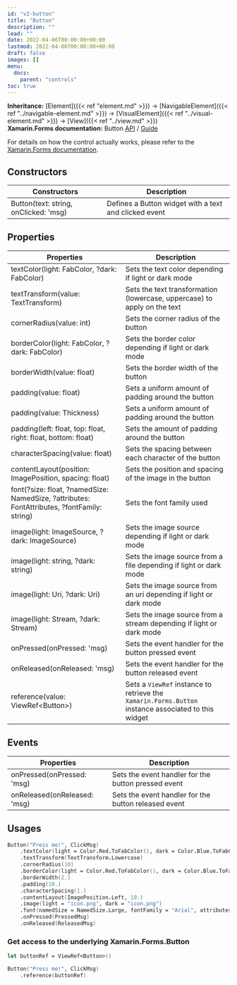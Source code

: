 ```yaml
---
id: "v2-button"
title: "Button"
description: ""
lead: ""
date: 2022-04-06T00:00:00+00:00
lastmod: 2022-04-06T00:00:00+00:00
draft: false
images: []
menu:
  docs:
    parent: "controls"
toc: true
---
```


**Inheritance:** [Element]({{< ref "element.md" >}}) -> [NavigableElement]({{< ref "../navigable-element.md" >}}) -> [VisualElement]({{< ref "../visual-element.md" >}}) -> [View]({{< ref "../view.md" >}})  
**Xamarin.Forms documentation:** Button [API](https://docs.microsoft.com/en-us/dotnet/api/xamarin.forms.button) / [Guide](https://docs.microsoft.com/en-us/xamarin/xamarin-forms/user-interface/button)

For details on how the control actually works, please refer to the [Xamarin.Forms documentation](https://docs.microsoft.com/en-us/xamarin/xamarin-forms/user-interface/button).

## Constructors

| Constructors | Description |
|--|--|
| Button(text: string, onClicked: 'msg) | Defines a Button widget with a text and clicked event |

## Properties

| Properties | Description |
|--|--|
| textColor(light: FabColor, ?dark: FabColor) | Sets the text color depending if light or dark mode |
| textTransform(value: TextTransform) | Sets the text transformation (lowercase, uppercase) to apply on the text |
| cornerRadius(value: int) | Sets the corner radius of the button |
| borderColor(light: FabColor, ?dark: FabColor) | Sets the border color depending if light or dark mode |
| borderWidth(value: float) | Sets the border width of the button |
| padding(value: float) | Sets a uniform amount of padding around the button |
| padding(value: Thickness) | Sets a uniform amount of padding around the button |
| padding(left: float, top: float, right: float, bottom: float) | Sets the amount of padding around the button |
| characterSpacing(value: float) | Sets the spacing between each character of the button |
| contentLayout(position: ImagePosition, spacing: float) | Sets the position and spacing of the image in the button |
| font(?size: float, ?namedSize: NamedSize, ?attributes: FontAttributes, ?fontFamily: string) | Sets the font family used |
| image(light: ImageSource, ?dark: ImageSource) | Sets the image source depending if light or dark mode |
| image(light: string, ?dark: string) | Sets the image source from a file depending if light or dark mode |
| image(light: Uri, ?dark: Uri) | Sets the image source from an uri depending if light or dark mode |
| image(light: Stream, ?dark: Stream) | Sets the image source from a stream depending if light or dark mode |
| onPressed(onPressed: 'msg) | Sets the event handler for the button pressed event |
| onReleased(onReleased: 'msg) | Sets the event handler for the button released event |
| reference(value: ViewRef&lt;Button&gt;) | Sets a `ViewRef` instance to retrieve the `Xamarin.Forms.Button` instance associated to this widget |

## Events

| Properties | Description |
|--|--|
| onPressed(onPressed: 'msg) | Sets the event handler for the button pressed event |
| onReleased(onReleased: 'msg) | Sets the event handler for the button released event |

## Usages

```fs
Button("Press me!", ClickMsg)
    .textColor(light = Color.Red.ToFabColor(), dark = Color.Blue.ToFabColor())
    .textTransform(TextTransform.Lowercase)
    .cornerRadius(10)
    .borderColor(light = Color.Red.ToFabColor(), dark = Color.Blue.ToFabColor())
    .borderWidth(2.)
    .padding(10.)
    .characterSpacing(1.)
    .contentLayout(ImagePosition.Left, 10.)
    .image(light = "icon.png", dark = "icon.png")
    .font(namedSize = NamedSize.Large, fontFamily = "Arial", attributes = FontAttributes.Bold)
    .onPressed(PressedMsg)
    .onReleased(ReleasedMsg)
```

### Get access to the underlying Xamarin.Forms.Button

```fs
let buttonRef = ViewRef<Button>()

Button("Press me!", ClickMsg)
    .reference(buttonRef)
```
